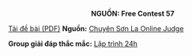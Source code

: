 **<center>NGUỒN: Free Contest 57</center>**

[Tải đề bài (PDF)](/statements/2306/HAINAO.pdf)
**Nguồn:** [Chuyên Sơn La Online Judge](http://csloj.ddns.net/)

**Group giải đáp thắc mắc:** [Lập trình 24h](https://www.facebook.com/groups/1386904321519984)